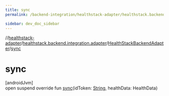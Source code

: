 ```yaml
---
title: sync
permalink: /backend-integration/healthstack-adapter/healthstack.backend.integration.adapter/-health-stack-backend-adapter/sync.html

sidebar: dev_doc_sidebar
---
```

//[healthstack-adapter](../../../index.html)/[healthstack.backend.integration.adapter](../index.html)/[HealthStackBackendAdapter](index.html)/[sync](sync.html)



# sync



[androidJvm]\
open suspend override fun [sync](sync.html)(idToken: [String](https://kotlinlang.org/api/latest/jvm/stdlib/kotlin/-string/index.html), healthData: HealthData)




